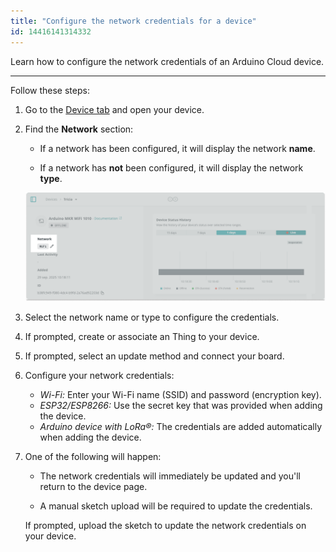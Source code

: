 ```yaml
---
title: "Configure the network credentials for a device"
id: 14416141314332
---
```


Learn how to configure the network credentials of an Arduino Cloud device.

---

Follow these steps:

1. Go to the [Device tab](https://app.arduino.cc/devices) and open your device.

1. Find the **Network** section:

   - If a network has been configured, it will display the network **name**.

   - If a network has **not** been configured, it will display the network **type**.

   ![The network credentials name button on the Arduino Cloud device.](img/change-credentials-button.png)

1. Select the network name or type to configure the credentials.

1. If prompted, create or associate an Thing to your device.

1. If prompted, select an update method and connect your board.

1. Configure your network credentials:
    - _Wi-Fi:_ Enter your Wi-Fi name (SSID) and password (encryption key).
    - _ESP32/ESP8266:_ Use the secret key that was provided when adding the device.
    - _Arduino device with LoRa®:_ The credentials are added automatically when adding the device.

1. One of the following will happen:

   - The network credentials will immediately be updated and you'll return to the device page.

   - A manual sketch upload will be required to update the credentials.

   If prompted, upload the sketch to update the network credentials on your device.
